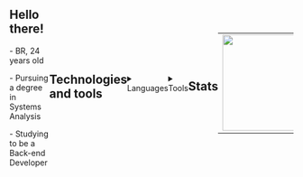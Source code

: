 <div style="display: flex; align-items: center;">
  <div>
    <h2>Hello there!</h2>
    <p>- BR, 24 years old 
    <p>- Pursuing a degree in Systems Analysis
    <p>- Studying to be a Back-end Developer
  </div>
  </tr>
</table>

<h2>Technologies and tools</h2>

<details>
  <summary>Languages</summary>
  
![Python](https://img.shields.io/badge/python-100000?style=for-the-badge&logo=python&logoColor=blue)
![Java](https://img.shields.io/badge/Java-100000?style=for-the-badge&logo=CoffeeScript)
![C](https://img.shields.io/badge/C-100000?style=for-the-badge&logo=C&logoColor=gray)
![Javascript](https://img.shields.io/badge/javascript-100000?style=for-the-badge&logo=JavaScript)
![CSS3](https://img.shields.io/badge/css3-100000?style=for-the-badge&logo=css3&logoColor=blue)
![HTML5](https://img.shields.io/badge/html-100000?style=for-the-badge&logo=html5)
</details>
<details>
  <summary>Tools</summary>
  
![Git](https://img.shields.io/badge/git-100000?style=for-the-badge&logo=git)
![Flask](https://img.shields.io/badge/flask-100000?style=for-the-badge&logo=flask)
![Figma](https://img.shields.io/badge/figma-100000?style=for-the-badge&logo=figma)
</details>

<h2> Stats </h2>

<!--|![](http://github-profile-summary-cards.vercel.app/api/cards/profile-details?username=sandypiropo&theme=swift)|![](http://github-profile-summary-cards.vercel.app/api/cards/productive-time?username=sandypiropo&theme=swift&utcOffset=8)|
|---|---|-->

<table style="margin: 0 auto;" align="center">
  <tr>
    <td>
      <img height="170px" src="https://github-readme-streak-stats.herokuapp.com/?user=sandypiropo&theme=swift&hide_border=false"/>
    </td>
    <td>
      <img height="170px" src="https://github-readme-stats.vercel.app/api/top-langs/?username=sandypiropo&layout=compact&theme=swift&count_private=true"/>
    </td>
  </tr>
</table>
